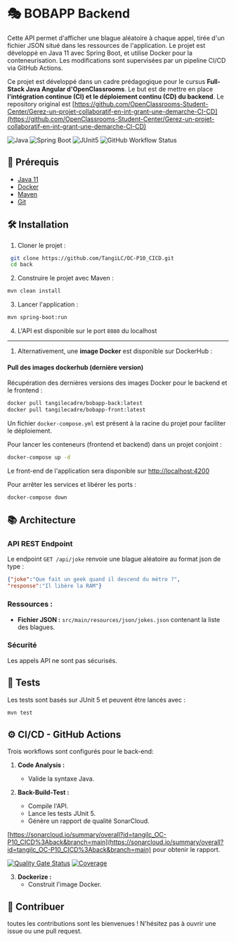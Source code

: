 # 🎭 BOBAPP Backend

Cette API permet d'afficher une blague aléatoire à chaque appel, tirée d'un fichier JSON situé dans les ressources de l'application. Le projet est développé en Java 11 avec Spring Boot, et utilise Docker pour la conteneurisation. Les modifications sont supervisées par un pipeline CI/CD via GitHub Actions.

Ce projet est développé dans un cadre prédagogique pour le cursus **Full-Stack Java Angular d'OpenClassrooms**. Le but est de mettre en place **l'intégration continue (CI) et le déploiement continu (CD) du backend**.
Le repository original est [https://github.com/OpenClassrooms-Student-Center/Gerez-un-projet-collaboratif-en-int-grant-une-demarche-CI-CD](https://github.com/OpenClassrooms-Student-Center/Gerez-un-projet-collaboratif-en-int-grant-une-demarche-CI-CD)

![Java](https://img.shields.io/badge/Java-11%2B-orange?logo=coffeescript&logoColor=orange)
![Spring Boot](https://img.shields.io/badge/Spring%20Boot-2.5.4-green?logo=spring&logoColor=green)
![JUnit5](https://img.shields.io/badge/Tested%20with-JUnit.5-green?logo=junit5&logoColor=green)
![GitHub Workflow Status](https://img.shields.io/github/actions/workflow/status/TangiLC/OC-P10_CICD/back-build-test.yml?branch=main)


## 🚀 Prérequis
- [Java 11](https://www.oracle.com/java/technologies/javase/jdk11-archive-downloads.html)
- [Docker](https://www.docker.com/)
- [Maven](https://maven.apache.org/)
- [Git](https://git-scm.com/)

## 🛠️ Installation

1. Cloner le projet :
```bash
 git clone https://github.com/TangiLC/OC-P10_CICD.git
 cd back
```
2. Construire le projet avec Maven :
```bash
mvn clean install
```
3. Lancer l'application :
```bash
mvn spring-boot:run
```
4. L'API est disponible sur le port `8080` du localhost
---
1. Alternativement, une **image Docker** est disponible sur DockerHub :
#### **Pull des images dockerhub (dernière version)**
Récupération des dernières versions des images Docker pour le backend et le frontend :
```bash
docker pull tangilecadre/bobapp-back:latest
docker pull tangilecadre/bobapp-front:latest
```
Un fichier `docker-compose.yml` est présent à la racine du projet pour faciliter le déploiement.

Pour lancer les conteneurs (frontend et backend) dans un projet conjoint :
```bash
docker-compose up -d
```

Le front-end de l'application sera disponible sur [http://localhost:4200](http://localhost:4200)

Pour arrêter les services et libérer les ports :
```bash
docker-compose down
```



## 📚 Architecture

### **API REST Endpoint**
Le endpoint `GET /api/joke` renvoie une blague aléatoire au format json de type :
```json
{"joke":"Que fait un geek quand il descend du métro ?",
"response":"Il libère la RAM"}
```

### **Ressources :**
- **Fichier JSON :** `src/main/resources/json/jokes.json` contenant la liste des blagues.

### **Sécurité**
Les appels API ne sont pas sécurisés.

## 🧪 Tests
Les tests sont basés sur JUnit 5 et peuvent être lancés avec :
```bash
mvn test
```

## ⚙️ CI/CD - GitHub Actions
Trois workflows sont configurés pour le back-end:

1. **Code Analysis :**
   - Valide la syntaxe Java.

2. **Back-Build-Test :**
   - Compile l'API.
   - Lance les tests JUnit 5.
   - Génère un rapport de qualité SonarCloud.

[https://sonarcloud.io/summary/overall?id=tangilc_OC-P10_CICD%3Aback&branch=main](https://sonarcloud.io/summary/overall?id=tangilc_OC-P10_CICD%3Aback&branch=main) pour obtenir le rapport.

[![Quality Gate Status](https://sonarcloud.io/api/project_badges/measure?project=tangilc_OC-P10_CICD:back&metric=alert_status)](https://sonarcloud.io/summary/new_code?id=tangilc_OC-P10_CICD:back)
[![Coverage](https://sonarcloud.io/api/project_badges/measure?project=tangilc_OC-P10_CICD:back&metric=coverage)](https://sonarcloud.io/summary/new_code?id=tangilc_OC-P10_CICD:back)

3. **Dockerize :**
   - Construit l'image Docker.


## 🤝 Contribuer
toutes les contributions sont les bienvenues ! N'hésitez pas à ouvrir une issue ou une pull request.


